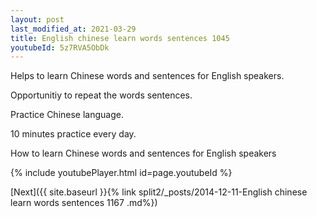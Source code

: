 ```yaml
---
layout: post
last_modified_at: 2021-03-29
title: English chinese learn words sentences 1045 
youtubeId: 5z7RVA5ObDk
---
```

 
 
Helps to learn Chinese words and sentences for English speakers.

Opportunitiy to repeat the words sentences. 

Practice Chinese language. 
 
10 minutes practice every day. 
 
How to learn Chinese words and sentences for English speakers 
 
{% include youtubePlayer.html id=page.youtubeId %}
 
 
[Next]({{ site.baseurl }}{% link  split2/_posts/2014-12-11-English chinese learn words sentences 1167 .md%})
 
